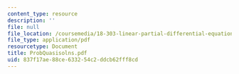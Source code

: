 ```yaml
---
content_type: resource
description: ''
file: null
file_location: /coursemedia/18-303-linear-partial-differential-equations-fall-2006/837f17ae88ce633254c2ddcb62fff8cd_ProbQuasisolns.pdf
file_type: application/pdf
resourcetype: Document
title: ProbQuasisolns.pdf
uid: 837f17ae-88ce-6332-54c2-ddcb62fff8cd
---
```

